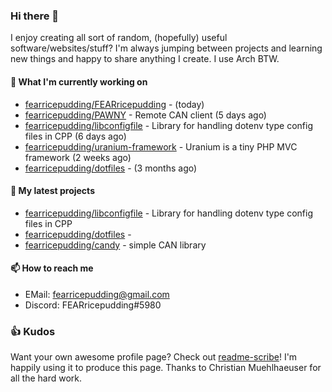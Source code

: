### Hi there 👋

I enjoy creating all sort of random, (hopefully) useful software/websites/stuff? 
I'm always jumping between projects and learning new things and happy to share anything I create.
I use Arch BTW.

#### 💎 What I'm currently working on

- [fearricepudding/FEARricepudding](https://github.com/fearricepudding/FEARricepudding) -  (today)
- [fearricepudding/PAWNY](https://github.com/fearricepudding/PAWNY) - Remote CAN client (5 days ago)
- [fearricepudding/libconfigfile](https://github.com/fearricepudding/libconfigfile) - Library for handling dotenv type config files in CPP (6 days ago)
- [fearricepudding/uranium-framework](https://github.com/fearricepudding/uranium-framework) - Uranium is a tiny PHP MVC framework (2 weeks ago)
- [fearricepudding/dotfiles](https://github.com/fearricepudding/dotfiles) -  (3 months ago)

#### 🌱 My latest projects

- [fearricepudding/libconfigfile](https://github.com/fearricepudding/libconfigfile) - Library for handling dotenv type config files in CPP
- [fearricepudding/dotfiles](https://github.com/fearricepudding/dotfiles) - 
- [fearricepudding/candy](https://github.com/fearricepudding/candy) - simple CAN library

#### 📫 How to reach me

- EMail: fearricepudding@gmail.com
- Discord: FEARricepudding#5980

### 👍 Kudos

Want your own awesome profile page? Check out [readme-scribe](https://github.com/muesli/readme-scribe)!
I'm happily using it to produce this page. Thanks to Christian Muehlhaeuser for all the hard work.

